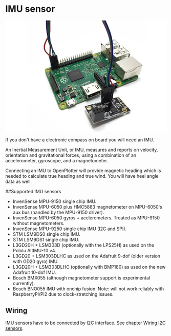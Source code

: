 # IMU sensor

![](imu.png)

If you don't have a electronic compass on board you will need an IMU.

An Inertial Measurement Unit, or IMU, measures and reports on velocity, orientation and gravitational forces, using a combination of an accelerometer, gyroscope, and a magnetometer.

Connecting an IMU to OpenPlotter will provide magnetic heading which is needed to calculate true heading and true wind. You will have heel angle data as well.

##Supported IMU sensors

* InvenSense MPU-9150 single chip IMU.
* InvenSense MPU-6050 plus HMC5883 magnetometer on MPU-6050's aux bus (handled by the MPU-9150 driver).
* InvenSense MPU-6050 gyros + acclerometers. Treated as MPU-9150 without magnetometers.
* InvenSense MPU-9250 single chip IMU (I2C and SPI).
* STM LSM9DS0 single chip IMU.
* STM LSM9DS1 single chip IMU.
* L3GD20H + LSM303D (optionally with the LPS25H) as used on the Pololu AltIMU-10 v4.
* L3GD20 + LSM303DLHC as used on the Adafruit 9-dof (older version with GD20 gyro) IMU.
* L3GD20H + LSM303DLHC (optionally with BMP180) as used on the new Adafruit 10-dof IMU.
* Bosch BMX055 (although magnetometer support is experimental currently).
* Bosch BNO055 IMU with onchip fusion. Note: will not work reliably with RaspberryPi/Pi2 due to clock-stretching issues.

## Wiring

IMU sensors have to be connected by I2C interface. See chapter [Wiring I2C sensors](/wiring-i2c-sensors.md).